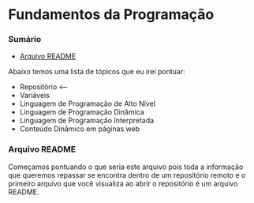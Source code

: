 # Fundamentos da Programação

### Sumário

- [Arquivo README](./arquivo-readme.md)

Abaixo temos uma lista de tópicos que eu irei pontuar:

- Repositório  <--
- Variáveis
- Linguagem de Programação de Alto Nível
- Linguagem de Programação Dinâmica
- Linguagem de Programação Interpretada
- Conteúdo Dinâmico em páginas web

### Arquivo README

Começamos pontuando o que seria este arquivo pois toda a informação que queremos repassar se encontra dentro de um repositório remoto e o primeiro arquivo que você visualiza ao abrir o repositório é um arquivo README.